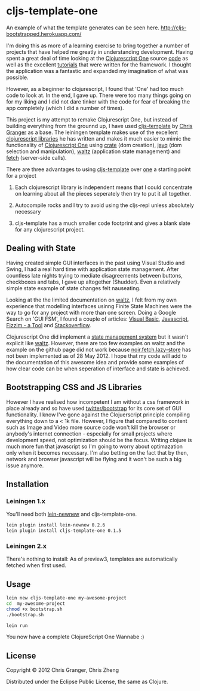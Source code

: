 # cljs-template-one

An example of what the template generates can be seen here.
http://cljs-bootstrapped.herokuapp.com/

I'm doing this as more of a learning exercise to bring together a number of projects that have helped me greatly in understanding development. Having spent a great deal of time looking at the [Clojurescript One](http://http://clojurescriptone.com/) source [code](https://github.com/brentonashworth/one) as well as the excellent [tutorials](https://github.com/brentonashworth/one/wiki) that were written for the framework. I thought the application was a fantastic and expanded my imagination of what was possible.

However, as a beginner to clojurescript, I found that 'One' had too much code to look at. In the end, I gave up. There were too many things going on for my liking and I did not dare tinker with the code for fear of breaking the app completely (which I did a number of times).

This project is my attempt to remake Clojurescript One, but instead of building everything from the grounnd up, I have used [cljs-template](https://github.com/ibdknox/cljs-template) by [Chris Granger](http://www.chris-granger.com/) as a base. The leiningen template makes use of the excellent [clojurescript libraries](http://www.chris-granger.com/projects/cljs/) he has written and makes it much easier to mimic the functionality of [Clojurescript One](http://http://clojurescriptone.com/) using [crate](https://github.com/ibdknox/crate) (dom creation), [jayq](https://github.com/ibdknox/jayq) (dom selection and manipulation), [waltz](https://github.com/ibdknox/waltz) (application state management) and [fetch](https://github.com/ibdknox/fetch) (server-side calls). 

There are three advantages to using [cljs-template](https://github.com/ibdknox/cljs-template) over [one](https://github.com/brentonashworth/one) a starting point for a project

  1. Each clojurescript library is independent means that I could concentrate on learning about all the pieces seperately then try to put it all together.
  
  2. Autocompile rocks and I try to avoid using the cljs-repl unless absolutely necessary
  
  3. cljs-template has a much smaller code footprint and gives a blank slate for any clojurescript project.


## Dealing with State
Having created simple GUI interfaces in the past using Visual Studio and Swing, I had a real hard time with application state management. After countless late nights trying to mediate disagreements between buttons, checkboxes and tabs, I gave up altogether (Shudder). Even a relatively simple state example of state changes felt nauseating.

Looking at the the limited documentation on [waltz](https://github.com/ibdknox/waltz), I felt from my own experience that modelling interfaces usinng Finite State Machines were the way to go for any project with more than one screen. Doing a Google Search on 'GUI FSM', I found a couple of articles: [Visual Basic](http://www.brainbell.com/tutors/Visual_Basic/Modeling_a_GUI_with_an_FSM.htm), [Javascript](http://freshbrewedcode.com/jimcowart/2012/03/12/machina-js-finite-state-machines-in-javascript/), [Fizzim - a Tool](http://www.fizzim.com/tutorial.html) and [Stackoverflow](http://stackoverflow.com/questions/1624516/gui-as-a-finite-state-machine).

Clojurescript One did implement a [state management system](https://github.com/brentonashworth/one/blob/master/src/app/cljs/one/sample/model.cljs) but it wasn't explicit like [waltz](https://github.com/ibdknox/waltz). However, there are too few examples on waltz and the example on the github page did not work because [noir.fetch.lazy-store](https://github.com/ibdknox/fetch/blob/master/src/noir/fetch/lazy_store.clj) has not been implemented as of 28 May 2012. I hope that my code will add to the documentation of this awesome idea and provide some examples of how clear code can be when seperation of interface and state is achieved.

## Bootstrapping CSS and JS Libraries
However I have realised how incompetent I am without a css framework in place already and so have used [twitter/bootstrap](https://github.com/twitter/bootstrap) for its core set of GUI functionality. I know I've gone against the Clojuerscript principle compiling everything down to a < 1k file. However, I figure that compared to content such as Image and Video more source code won't kill the browser or anybody's internet connection - especially for small projects where development speed, not optimization should be the focus. Writing clojure is much more fun that javascript so I'm going to worry about optimazation only when it becomes necessary. I'm also betting on the fact that by then, network and browser javascript will be flying and it won't be such a big issue anymore.


## Installation

### Leiningen 1.x

You'll need both [lein-newnew](https://github.com/Raynes/lein-newnew) and cljs-template-one.

```bash
lein plugin install lein-newnew 0.2.6
lein plugin install cljs-template-one 0.1.5
```
### Leiningen 2.x

There's nothing to install: As of preview3, templates are automatically fetched
when first used.

## Usage

```bash
lein new cljs-template-one my-awesome-project
cd  my-awesome-project
chmod +x bootstrap.sh
./bootstrap.sh

lein run
```

You now have a complete ClojureScript One Wannabe :)

## License

Copyright © 2012 Chris Granger, Chris Zheng

Distributed under the Eclipse Public License, the same as Clojure.

